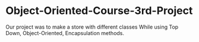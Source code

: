 # Object-Oriented-Course-3rd-Project
Our project was to make a store with different classes While using Top Down, Object-Oriented, Encapsulation methods.
